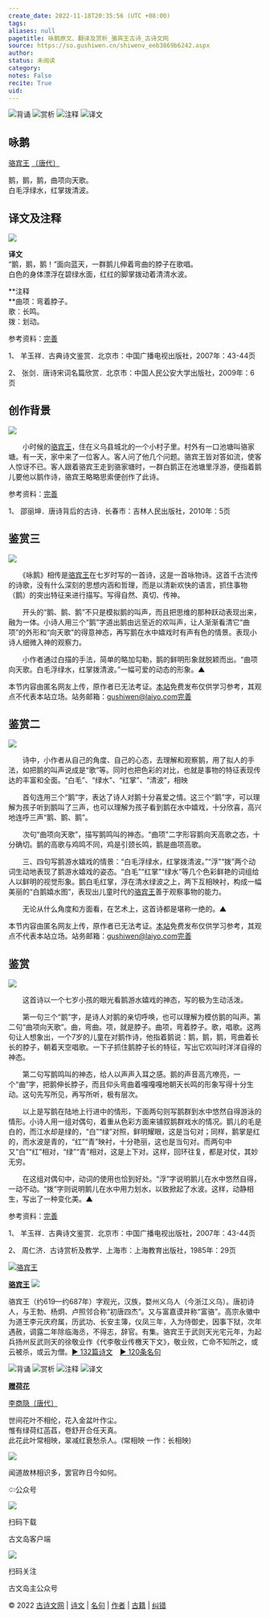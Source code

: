 ```yaml
---
create_date: 2022-11-18T20:35:56 (UTC +08:00)
tags: 
aliases: null
pagetitle: 咏鹅原文、翻译及赏析_骆宾王古诗_古诗文网
source: https://so.gushiwen.cn/shiwenv_eeb3869b6242.aspx
author: 
status: 未阅读
category: 
notes: False
recite: True
uid: 
---
```


![背诵](https://song.gushiwen.cn/siteimg/bei-pic.png) ![赏析](https://song.gushiwen.cn/siteimg/shang-pic.png) ![注释](https://song.gushiwen.cn/siteimg/zhu-pic.png) ![译文](https://song.gushiwen.cn/siteimg/yi-pic.png)

## 咏鹅

[骆宾王](https://so.gushiwen.cn/authorv_b8f9680ff0fe.aspx) [〔唐代〕](https://so.gushiwen.cn/shiwens/default.aspx?cstr=%e5%94%90%e4%bb%a3)

鹅，鹅，鹅，曲项向天歌。  
白毛浮绿水，红掌拨清波。

## 译文及注释

![](https://song.gushiwen.cn/siteimg/speak-er.png)

**译文**  
“鹅，鹅，鹅！”面向蓝天，一群鹅儿伸着弯曲的脖子在歌唱。  
白色的身体漂浮在碧绿水面，红红的脚掌拨动着清清水波。

**注释  
**曲项：弯着脖子。  
歌：长鸣。  
拨：划动。

参考资料：[完善](https://so.gushiwen.cn/jiucuo.aspx?u=%e7%bf%bb%e8%af%911859%e3%80%8a%e8%af%91%e6%96%87%e5%8f%8a%e6%b3%a8%e9%87%8a%e3%80%8b)

1、 羊玉祥．古典诗文鉴赏．北京市：中国广播电视出版社，2007年：43-44页

2、 张剑．唐诗宋词名篇欣赏．北京市：中国人民公安大学出版社，2009年：6页

## 创作背景

![](https://song.gushiwen.cn/siteimg/speak-er.png)

　　小时候的[骆宾王](https://so.gushiwen.cn/authorv_b8f9680ff0fe.aspx)，住在义乌县城北的一个小村子里。村外有一口池塘叫骆家塘。有一天，家中来了一位客人。客人问了他几个问题。骆宾王皆对答如流，使客人惊讶不已。客人跟着骆宾王走到骆家塘时，一群白鹅正在池塘里浮游，便指着鹅儿要他以鹅作诗，骆宾王略略思索便创作了此诗。

参考资料：[完善](https://so.gushiwen.cn/jiucuo.aspx?u=%e8%b5%8f%e6%9e%9022454%e3%80%8a%e5%88%9b%e4%bd%9c%e8%83%8c%e6%99%af%e3%80%8b)

1、 邵丽坤．唐诗背后的古诗．长春市：吉林人民出版社，2010年：5页

## 鉴赏三

![](https://song.gushiwen.cn/siteimg/speak-er.png)

　　《咏鹅》相传是[骆宾王](https://so.gushiwen.cn/authorv_b8f9680ff0fe.aspx)在七岁时写的一首诗，这是一首咏物诗。这首千古流传的诗歌，没有什么深刻的思想内涵和哲理，而是以清新欢快的语言，抓住事物（鹅）的突出特征来进行描写。写得自然、真切、传神。

　　开头的“鹅、鹅、鹅”不只是模拟鹅的叫声，而且把思维的那种跃动表现出来，融为一体。小诗人用三个“鹅”字道出鹅由远至近的欢叫声，让人渐渐看清它“曲项”的外形和“向天歌”的得意神态，再写鹅在水中嬉戏时有声有色的情景。表现小诗人细微入神的观察力。

　　小作者通过白描的手法，简单的略加勾勒，鹅的鲜明形象就脱颖而出。“曲项向天歌。白毛浮绿水，红掌拨清波。”一幅可爱的动态的形象。▲

本节内容由匿名网友上传，原作者已无法考证。[本站](https://www.gushiwen.cn/)免费发布仅供学习参考，其观点不代表本站立场。站务邮箱：gushiwen@laiyo.com[完善](https://so.gushiwen.cn/jiucuo.aspx?u=%e8%b5%8f%e6%9e%902772%e3%80%8a%e9%89%b4%e8%b5%8f%e4%b8%89%e3%80%8b)

## 鉴赏二

![](https://song.gushiwen.cn/siteimg/speak-er.png)

　　诗中，小作者从自己的角度、自己的心态，去理解和观察鹅，用了拟人的手法，如把鹅的叫声说成是“歌”等。同时也把色彩的对比，也就是事物的特征表现传达的丰富和全面。“白毛”、“绿水”、“红掌”、“清波”，相映

　　首句连用三个“鹅”字，表达了诗人对鹅十分喜爱之情。这三个“鹅”字，可以理解为孩子听到鹅叫了三声，也可以理解为孩子看到鹅在水中嬉戏，十分欣喜，高兴地连呼三声“鹅、鹅、鹅”。

　　次句“曲项向天歌”，描写鹅鸣叫的神态。“曲项”二字形容鹅向天高歌之态，十分确切。鹅的高歌与鸡鸣不同，鸡是引颈长鸣，鹅是曲项高歌。

　　三、四句写鹅游水嬉戏的情景：“白毛浮绿水，红掌拨清波。”“浮”“拨”两个动词生动地表现了鹅游水嬉戏的姿态。“白毛”“红掌”“绿水”等几个色彩鲜艳的词组给人以鲜明的视觉形象。鹅白毛红掌，浮在清水绿波之上，两下互相映衬，构成一幅美丽的“白鹅嬉水图”，表现出儿童时代的[骆宾王](https://so.gushiwen.cn/authorv_b8f9680ff0fe.aspx)善于观察事物的能力。

　　无论从什么角度和方面看，在艺术上，这首诗都是堪称一绝的。▲

本节内容由匿名网友上传，原作者已无法考证。[本站](https://www.gushiwen.cn/)免费发布仅供学习参考，其观点不代表本站立场。站务邮箱：gushiwen@laiyo.com[完善](https://so.gushiwen.cn/jiucuo.aspx?u=%e8%b5%8f%e6%9e%902773%e3%80%8a%e9%89%b4%e8%b5%8f%e4%ba%8c%e3%80%8b)

## 鉴赏

![](https://song.gushiwen.cn/siteimg/speak-er.png)

　　这首诗以一个七岁小孩的眼光看鹅游水嬉戏的神态，写的极为生动活泼。

　　第一句三个“鹅”字，是诗人对鹅的亲切呼唤，也可以理解为模仿鹅的叫声。第二句“曲项向天歌”。曲，弯曲。项，就是脖子。曲项，弯着脖子。歌，唱歌。这两句让人想象出，一个7岁的儿童在对鹅作诗，他指着鹅说：鹅，鹅，鹅，弯曲着长长的脖子，朝着天空唱歌。一下子抓住鹅脖子长的特征，写出它欢叫时洋洋自得的神态。

　　第二句写鹅鸣叫的神态，给人以声声入耳之感。鹅的声音高亢嘹亮，一个“曲”字，把鹅伸长脖子，而且仰头弯曲着嘎嘎嘎地朝天长鸣的形象写得十分生动。这句先写所见，再写所听，极有层次。

　　以上是写鹅在陆地上行进中的情形，下面两句则写鹅群到水中悠然自得游泳的情形。小诗人用一组对偶句，着重从色彩方面来铺叙鹅群戏水的情况。鹅儿的毛是白的，而江水却是绿的，“白”“绿”对照，鲜明耀眼，这是当句对；同样，鹅掌是红的，而水波是青的，“红”“青”映衬，十分艳丽，这也是当句对。而两句中又“白”“红”相对，“绿”“青”相对，这是上下对。这样，回环往复，都是对仗，其妙无穷。

　　在这组对偶句中，动词的使用也恰到好处。“浮”字说明鹅儿在水中悠然自得，一动不动。“拨”字则说明鹅儿在水中用力划水，以致掀起了水波。这样，动静相生，写出了一种变化美。▲

参考资料：[完善](https://so.gushiwen.cn/jiucuo.aspx?u=%e8%b5%8f%e6%9e%9022455%e3%80%8a%e9%89%b4%e8%b5%8f%e3%80%8b)

1、 羊玉祥．古典诗文鉴赏．北京市：中国广播电视出版社，2007年：43-44页

2、 周仁济．古诗赏析及教学．上海市：上海教育出版社，1985年：29页

[![骆宾王](https://song.gushiwen.cn/authorImg/luobinwang.jpg)](https://so.gushiwen.cn/authorv_b8f9680ff0fe.aspx)

[**骆宾王**](https://so.gushiwen.cn/authorv_b8f9680ff0fe.aspx) ![](https://song.gushiwen.cn/siteimg/speak-er.png)

骆宾王（约619—约687年）字观光，汉族，婺州义乌人（今浙江义乌）。唐初诗人，与王勃、杨炯、卢照邻合称“初唐四杰”。又与富嘉谟并称“富骆”。高宗永徽中为道王李元庆府属，历武功、长安主簿，仪凤三年，入为侍御史，因事下狱，次年遇赦，调露二年除临海丞，不得志，辞官。有集。骆宾王于武则天光宅元年，为起兵扬州反武则天的徐敬业作《代李敬业传檄天下文》，敬业败，亡命不知所之，或云被杀，或云为僧。[► 132篇诗文](https://so.gushiwen.cn/shiwens/default.aspx?astr=%e9%aa%86%e5%ae%be%e7%8e%8b)　[► 120条名句](https://so.gushiwen.cn/mingjus/default.aspx?astr=%e9%aa%86%e5%ae%be%e7%8e%8b)

![背诵](https://song.gushiwen.cn/siteimg/bei-pic.png) ![赏析](https://song.gushiwen.cn/siteimg/shang-pic.png) ![注释](https://song.gushiwen.cn/siteimg/zhu-pic.png) ![译文](https://song.gushiwen.cn/siteimg/yi-pic.png)

[**赠荷花**](https://so.gushiwen.cn/shiwenv_81678a124bb9.aspx)

[李商隐](https://so.gushiwen.cn/authorv.aspx?name=%e6%9d%8e%e5%95%86%e9%9a%90)[〔唐代〕](https://so.gushiwen.cn/shiwens/default.aspx?cstr=%e5%94%90%e4%bb%a3)

世间花叶不相伦，花入金盆叶作尘。  
惟有绿荷红菡萏，卷舒开合任天真。  
此花此叶常相映，翠减红衰愁杀人。(常相映 一作：长相映)

![](https://song.gushiwen.cn/siteimg/app/erma_guwendao.png)

闻道故林相识多，罢官昨日今如何。

⇦公众号

![](https://song.gushiwen.cn/siteimg/app/appdownGwd2021.png)

扫码下载

古文岛客户端

![](https://song.gushiwen.cn/siteimg/app/erma_guwendao.png)

扫码关注

古文岛主公众号

© 2022 [古诗文网](https://www.gushiwen.cn/) | [诗文](https://so.gushiwen.cn/shiwens/) | [名句](https://so.gushiwen.cn/mingjus/) | [作者](https://so.gushiwen.cn/authors/) | [古籍](https://so.gushiwen.cn/guwen/) | [纠错](https://so.gushiwen.cn/jiucuo.aspx?u=)
